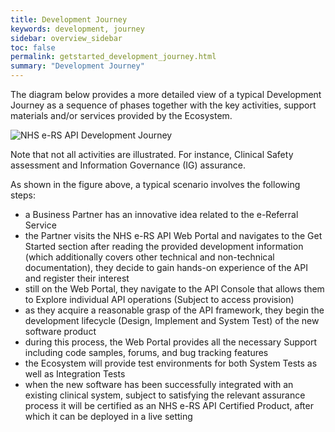 ```yaml
---
title: Development Journey
keywords: development, journey
sidebar: overview_sidebar
toc: false
permalink: getstarted_development_journey.html
summary: "Development Journey"
---
```


The diagram below provides a more detailed view of a typical Development Journey as a sequence of phases together with the key activities, support materials and/or services provided by the Ecosystem.

![NHS e-RS API Development Journey](getstarted/NHS_eRS_API_Development_Journey-1024x835.jpg)

Note that not all activities are illustrated. For instance, Clinical Safety assessment and Information Governance (IG) assurance.

As shown in the figure above, a typical scenario involves the following steps:

* a Business Partner has an innovative idea related to the e-Referral Service
* the Partner visits the NHS e-RS API Web Portal and navigates to the Get Started section
after reading the provided development information (which additionally covers other technical and non-technical documentation), they decide to gain hands-on experience of the API and register their interest
* still on the Web Portal, they navigate to the API Console that allows them to Explore individual API operations (Subject to access provision)
* as they acquire a reasonable grasp of the API framework, they begin the development lifecycle (Design, Implement and System Test) of the new software product
* during this process, the Web Portal provides all the necessary Support including code samples, forums, and bug tracking features
* the Ecosystem will provide test environments for both System Tests as well as Integration Tests
* when the new software has been successfully integrated with an existing clinical system, subject to satisfying the relevant assurance process it will be certified as an NHS e-RS API Certified Product, after which it can be deployed in a live setting
